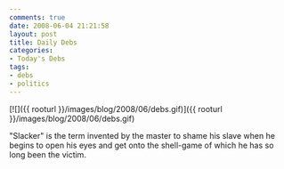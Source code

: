```yaml
---
comments: true
date: 2008-06-04 21:21:58
layout: post
title: Daily Debs
categories:
- Today's Debs
tags:
- debs
- politics
---
```


[![]({{ rooturl }}/images/blog/2008/06/debs.gif)]({{ rooturl }}/images/blog/2008/06/debs.gif)

"Slacker" is the term invented by the master to shame his slave when he begins to open his eyes and get onto the shell-game of which he has so long been the victim.
